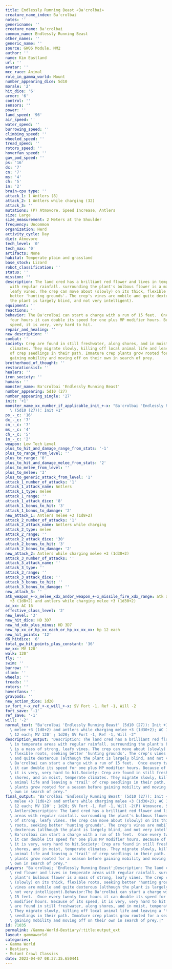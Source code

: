 ```yaml
---
title: Endlessly Running Beast «Ba'crolbai»
creature_name_index: Ba'crolbai
notes: ''
genericname: ''
creature_name: Ba'crolbai
common_name: Endlessly Running Beast
other_names: ''
generic_name: ''
source: GW06 Module, MM2
author: ''
name: Kim Eastland
url: ''
avatar: ''
mcc_race: Animal
role_in_gamma_world: Mount
number_appearing_dice: 5d10
morale: '2'
hit_dice: '6'
armor: '6'
control: ''
sensors: ''
power: ''
land_speed: '96'
air_speed: ''
water_speed: ''
burrowing_speed: ''
climbing_speed: ''
wheeled_speed: ''
tread_speed: ''
rotors_speed: ''
hoverfan_speed: ''
gav_pod_speed: ''
ps: '16'
dx: '7'
cn: '7'
ms: '4'
ch: '5'
in: '2'
brain-cpu type: ''
attack_1: 1 Antlers (8)
attack_2: 1 Antlers while charging (32)
attack_3: ''
mutations: (P) Atmovore, Speed Increase, Antlers
size: Large
size_measurement: 2 Meters at the Shoulder
frequency: Uncommon
organization: Herd
activity_cycle: Day
diet: Atmovore
tech_level: '0'
tech_max: '0'
artifacts: None
habitat: Temperate plain and grassland
base_stock: Lizard
robot_classification: ''
status: ''
mission: ''
description: The land cred has a brilliant red flower and lives in temperate areas
  with regular rainfall. surrounding the plant's bulbous flower is a mass of strong,
  leafy vines. The crep can move about (slowly) on its thick, flexible roots, seeking
  better 'hunting grounds'. The crep's vines are mobile and quite dexterous (although
  the plant is largely blind, and not very intelligent).
equipment: ''
reactions: ''
behavior: The Ba'crolbai can start a charge with a run of 15 feet.  Once every twenty
  four hours it can double its speed for one plus MP modifier hours. Because of its
  speed, it is very, very hard to hit.
repair_and_healing: ''
new_description: ''
combat: ''
society: Crep are found in still freshwater, along shores, and in moist, temperate
  climates. They migrate slowly, killing off local animal life and leaving a 'trail'
  of crep seedlings in their path. Immature crep plants grow rooted for a season before
  gaining mobility and moving off on their own in search of prey.
brotherhood_of_thought: ''
restorationsist: ''
healers: ''
iron_society: ''
humans: ''
monster_name: Ba'crolbai 'Endlessly Running Beast'
number_appearing: 5d10 (27)
number_appearing_single: '27'
init: '+1'
monster_name_xx_number_if_applicable_init_+-x: "Ba'crolbai 'Endlessly Running Beast'\
  \ (5d10 (27)): Init +1"
ps_-_c: '16'
dx_-_c: '7'
cn_-_c: '7'
ms_-_c: '4'
ch_-_c: '5'
in_-_c: '2'
weapon: Low Tech Level
plus_to_hit_and_damage_range_from_stats: '-1'
plus_to_range_from_level: ''
plus_to_range: '0'
plus_to_hit_and_damage_melee_from_stats: '2'
plus_to_melee_from_level: ''
plus_to_melee: '3'
plus_to_generic_attack_from_level: '1'
attack_1_number_of_attacks: '1'
attack_1_attack_name: Antlers
attack_1_type: melee
attack_1_range: ''
attack_1_attack_dice: '8'
attack_1_bonus_to_hit: '3'
attack_1_bonus_to_damage: '2'
new_attack_1: Antlers melee +3 (1d8+2)
attack_2_number_of_attacks: '1'
attack_2_attack_name: Antlers while charging
attack_2_type: melee
attack_2_range: ''
attack_2_attack_dice: '30'
attack_2_bonus_to_hit: '3'
attack_2_bonus_to_damage: '2'
new_attack_2: Antlers while charging melee +3 (1d30+2)
attack_3_number_of_attacks: ''
attack_3_attack_name: ''
attack_3_type: ''
attack_3_range: ''
attack_3_attack_dice: ''
attack_3_bonus_to_hit: ''
attack_3_bonus_to_damage: ''
new_attack_3: ''
atk_weapon_+-x_melee_xdx_andor_weapon_+-x_missile_fire_xdx_range: atk antlers melee
  +3 (1d8+2) and antlers while charging melee +3 (1d30+2)
ac_xx: AC 16
effective_class_level: '2'
new_level: '3'
new_hit_dice: HD 3D7
new_hd_xdx_plus_minus: HD 3D7
new_hp_xx_or_hp_xx_each_or_hp_xx_xx_xx: hp 12 each
new_hit_points: '12'
d6_hitdice: '6'
total_gw_hit_points_plus_constant: '36'
mv_xx: MV 120'
walk: 120'
fly: ''
swim: ''
burrow: ''
climb: ''
wheels: ''
treads: ''
rotors: ''
hoverfans: ''
gravpods: ''
new_action_dice: 1d20
sv_fort_+-x_ref_+-x_will_+-x: SV Fort -1, Ref -1, Will -2
fort_save: '-1'
ref_save: '-1'
will: '-2'
normal_text: "Ba'crolbai 'Endlessly Running Beast' (5d10 (27)): Init +1; atk antlers\
  \ melee +3 (1d8+2) and antlers while charging melee +3 (1d30+2); AC 16; HD 3D7 hp\
  \ 12 each; MV 120' ; 1d20; SV Fort -1, Ref -1, Will -2"
description_output: "Description: The land cred has a brilliant red flower and lives\
  \ in temperate areas with regular rainfall. surrounding the plant's bulbous flower\
  \ is a mass of strong, leafy vines. The crep can move about (slowly) on its thick,\
  \ flexible roots, seeking better 'hunting grounds'. The crep's vines are mobile\
  \ and quite dexterous (although the plant is largely blind, and not very intelligent).Behavior:The\
  \ Ba'crolbai can start a charge with a run of 15 feet.  Once every twenty four hours\
  \ it can double its speed for one plus MP modifier hours. Because of its speed,\
  \ it is very, very hard to hit.Society: Crep are found in still freshwater, along\
  \ shores, and in moist, temperate climates. They migrate slowly, killing off local\
  \ animal life and leaving a 'trail' of crep seedlings in their path. Immature crep\
  \ plants grow rooted for a season before gaining mobility and moving off on their\
  \ own in search of prey."
final_output: "Ba'crolbai 'Endlessly Running Beast' (5d10 (27)): Init +1; atk antlers\
  \ melee +3 (1d8+2) and antlers while charging melee +3 (1d30+2); AC 16; HD 3D7 hp\
  \ 12 each; MV 120' ; 1d20; SV Fort -1, Ref -1, Will -2(P) Atmovore, Speed Increase,\
  \ AntlersDescription: The land cred has a brilliant red flower and lives in temperate\
  \ areas with regular rainfall. surrounding the plant's bulbous flower is a mass\
  \ of strong, leafy vines. The crep can move about (slowly) on its thick, flexible\
  \ roots, seeking better 'hunting grounds'. The crep's vines are mobile and quite\
  \ dexterous (although the plant is largely blind, and not very intelligent).Behavior:The\
  \ Ba'crolbai can start a charge with a run of 15 feet.  Once every twenty four hours\
  \ it can double its speed for one plus MP modifier hours. Because of its speed,\
  \ it is very, very hard to hit.Society: Crep are found in still freshwater, along\
  \ shores, and in moist, temperate climates. They migrate slowly, killing off local\
  \ animal life and leaving a 'trail' of crep seedlings in their path. Immature crep\
  \ plants grow rooted for a season before gaining mobility and moving off on their\
  \ own in search of prey."
players: "Ba'crolbai; 'Endlessly Running Beast';Description: The land cred has a brilliant\
  \ red flower and lives in temperate areas with regular rainfall. surrounding the\
  \ plant's bulbous flower is a mass of strong, leafy vines. The crep can move about\
  \ (slowly) on its thick, flexible roots, seeking better 'hunting grounds'. The crep's\
  \ vines are mobile and quite dexterous (although the plant is largely blind, and\
  \ not very intelligent).Behavior:The Ba'crolbai can start a charge with a run of\
  \ 15 feet.  Once every twenty four hours it can double its speed for one plus MP\
  \ modifier hours. Because of its speed, it is very, very hard to hit.Society: Crep\
  \ are found in still freshwater, along shores, and in moist, temperate climates.\
  \ They migrate slowly, killing off local animal life and leaving a 'trail' of crep\
  \ seedlings in their path. Immature crep plants grow rooted for a season before\
  \ gaining mobility and moving off on their own in search of prey.|"
id: 71035
permalink: /Gamma-World-Bestiary/:title:output_ext
layout: gammaworld
categories:
- Gamma World
- Bestiary
- Mutant Crawl Classics
date: 2023-04-07 08:37:35.650441
---
```

